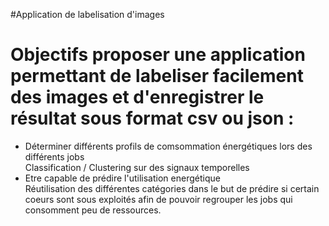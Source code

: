 #Application de labelisation d'images

Objectifs proposer une application permettant de labeliser facilement des images et d'enregistrer le résultat sous format csv ou json :
================== 

- Déterminer différents profils de comsommation énergétiques lors des différents jobs   
    Classification / Clustering sur des signaux temporelles   
- Etre capable de prédire l'utilisation energétique   
    Réutilisation des différentes catégories dans le but de prédire si certain coeurs sont sous exploités afin de pouvoir regrouper les jobs qui consomment peu de ressources.
 
 
